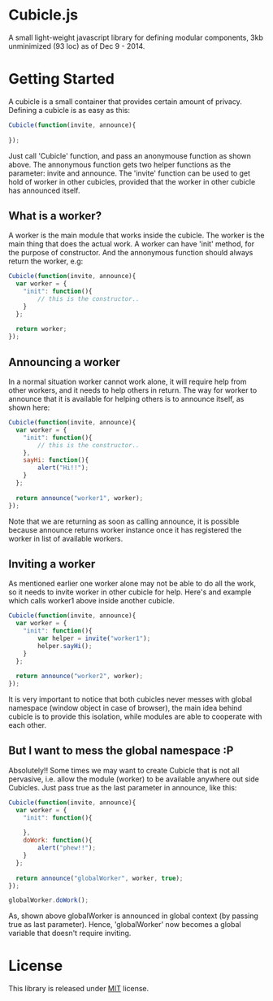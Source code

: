 Cubicle.js
==========

A small light-weight javascript library for defining modular components, 3kb unminimized (93 loc) as of Dec 9 - 2014.

# Getting Started

A cubicle is a small container that provides certain amount of privacy. Defining a cubicle is as easy as this:

```Javascript
Cubicle(function(invite, announce){
  
});
```
Just call 'Cubicle' function, and pass an anonymouse function as shown above. The annonymous function gets two helper functions as the parameter: invite and announce. The 'invite' function can be used to get hold of worker in other cubicles, provided that the worker in other cubicle has announced itself.

## What is a worker?
A worker is the main module that works inside the cubicle. The worker is the main thing that does the actual work. A worker can have 'init' method, for the purpose of constructor. And the annonymous function should always return the worker, e.g:

```Javascript
Cubicle(function(invite, announce){
  var worker = {
    "init": function(){
        // this is the constructor..
    }
  };
  
  return worker;
});
```
## Announcing a worker
In a normal situation worker cannot work alone, it will require help from other workers, and it needs to help others in return. The way for worker to announce that it is available for helping others is to announce itself, as shown here:

```Javascript
Cubicle(function(invite, announce){
  var worker = {
    "init": function(){
        // this is the constructor..
    },
    sayHi: function(){
        alert("Hi!!");
    }
  };
  
  return announce("worker1", worker);
});
```
Note that we are returning as soon as calling announce, it is possible because announce returns worker instance once it has registered the worker in list of available workers.

## Inviting a worker
As mentioned earlier one worker alone may not be able to do all the work, so it needs to invite worker in other cubicle for help. Here's and example which calls worker1 above inside another cubicle.

```Javascript
Cubicle(function(invite, announce){
  var worker = {
    "init": function(){
        var helper = invite("worker1");
        helper.sayHi();
    }
  };
  
  return announce("worker2", worker);
});
```
It is very important to notice that both cubicles never messes with global namespace (window object in case of browser), the main idea behind cubicle is to provide this isolation, while modules are able to cooperate with each other.

## But I want to mess the global namespace :P

Absolutely!! Some times we may want to create Cubicle that is not all pervasive, i.e. allow the module (worker) to be available anywhere out side Cubicles. Just pass true as the last parameter in announce, like this:

```Javascript
Cubicle(function(invite, announce){
  var worker = {
    "init": function(){
        
    },
    doWork: function(){
        alert("phew!!");
    }
  };
  
  return announce("globalWorker", worker, true);
});

globalWorker.doWork();
```
As, shown above globalWorker is announced in global context (by passing true as last parameter). Hence, 'globalWorker' now becomes a global variable that doesn't require inviting.

# License
This library is released under [MIT](https://github.com/nripendra/Cubicle.js/blob/master/LICENSE) license.
